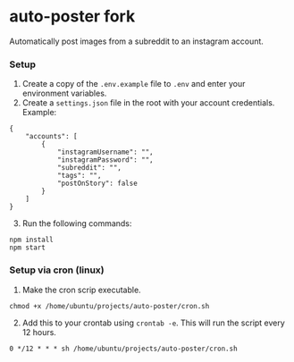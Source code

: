 # auto-poster fork

Automatically post images from a subreddit to an instagram account.

### Setup

1. Create a copy of the `.env.example` file to `.env` and enter your environment variables.
2. Create a `settings.json` file in the root with your account credentials. Example:

```
{
    "accounts": [
        {
            "instagramUsername": "",
            "instagramPassword": "",
            "subreddit": "",
            "tags": "",
            "postOnStory": false
        }
    ]
}
```

3. Run the following commands:

```
npm install
npm start
```

### Setup via cron (linux)

1. Make the cron scrip executable.

```
chmod +x /home/ubuntu/projects/auto-poster/cron.sh
```

2. Add this to your crontab using `crontab -e`. This will run the script every 12 hours.

```
0 */12 * * * sh /home/ubuntu/projects/auto-poster/cron.sh
```
